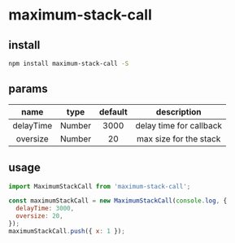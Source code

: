 # maximum-stack-call

## install

```bash
npm install maximum-stack-call -S
```

## params

|   name    |  type  | default |       description       |
| :-------: | :----: | :-----: | :---------------------: |
| delayTime | Number |  3000   | delay time for callback |
| oversize  | Number |   20    | max size for the stack  |

## usage

```js
import MaximumStackCall from 'maximum-stack-call';

const maximumStackCall = new MaximumStackCall(console.log, {
  delayTime: 3000,
  oversize: 20,
});
maximumStackCall.push({ x: 1 });
```
